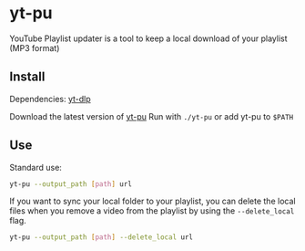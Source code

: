# yt-pu

YouTube Playlist updater is a tool to keep a local download of your playlist (MP3 format)

## Install
Dependencies: [yt-dlp](https://github.com/yt-dlp/yt-dlp)

Download the latest version of [yt-pu](https://github.com/ritonun/yt-pu/releases)
Run with `./yt-pu` or add yt-pu to `$PATH`

## Use
Standard use:
```bash
yt-pu --output_path [path] url
```

If you want to sync your local folder to your playlist, you can delete the local files when you remove a video from the playlist by using the `--delete_local` flag.
```bash
yt-pu --output_path [path] --delete_local url
```
